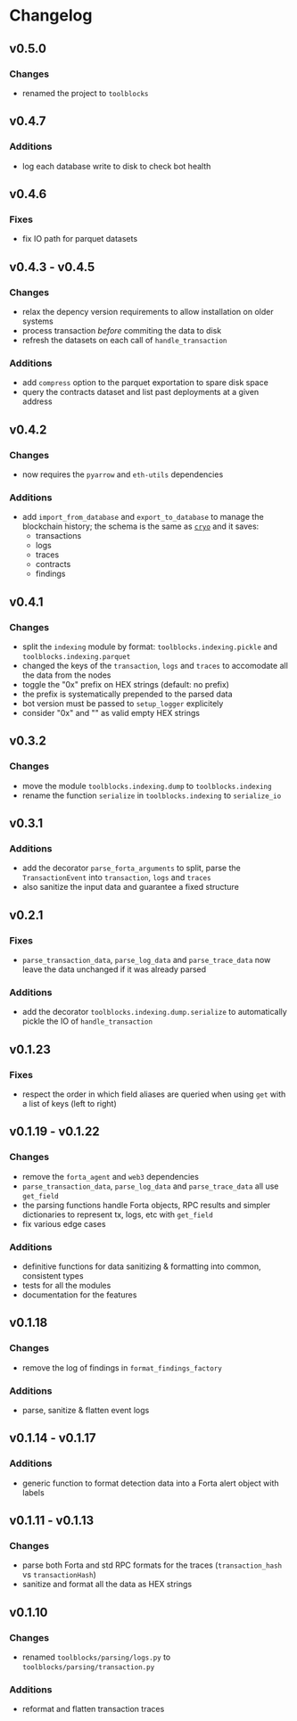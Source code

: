 # Changelog

## v0.5.0

### Changes

- renamed the project to `toolblocks`

## v0.4.7

### Additions

- log each database write to disk to check bot health

## v0.4.6

### Fixes

- fix IO path for parquet datasets

## v0.4.3 - v0.4.5

### Changes

- relax the depency version requirements to allow installation on older systems
- process transaction *before* commiting the data to disk
- refresh the datasets on each call of `handle_transaction`

### Additions

- add `compress` option to the parquet exportation to spare disk space
- query the contracts dataset and list past deployments at a given address

## v0.4.2

### Changes

- now requires the `pyarrow` and `eth-utils` dependencies

### Additions

- add `import_from_database` and `export_to_database` to manage the blockchain history; the schema is the same as [`cryo`][github-cryo] and it saves:
  - transactions
  - logs
  - traces
  - contracts
  - findings

## v0.4.1

### Changes

- split the `indexing` module by format: `toolblocks.indexing.pickle` and `toolblocks.indexing.parquet`
- changed the keys of the `transaction`, `logs` and `traces` to accomodate all the data from the nodes
- toggle the "0x" prefix on HEX strings (default: no prefix)
- the prefix is systematically prepended to the parsed data
- bot version must be passed to `setup_logger` explicitely
- consider "0x" and "" as valid empty HEX strings

## v0.3.2

### Changes

- move the module `toolblocks.indexing.dump` to `toolblocks.indexing`
- rename the function `serialize` in `toolblocks.indexing` to `serialize_io`

## v0.3.1

### Additions

- add the decorator `parse_forta_arguments` to split, parse the `TransactionEvent` into `transaction`, `logs` and `traces`
- also sanitize the input data and guarantee a fixed structure

## v0.2.1

### Fixes

- `parse_transaction_data`, `parse_log_data` and `parse_trace_data` now leave the data unchanged if it was already parsed

### Additions

- add the decorator `toolblocks.indexing.dump.serialize` to automatically pickle the IO of `handle_transaction`

## v0.1.23

### Fixes

- respect the order in which field aliases are queried when using `get` with a list of keys (left to right)

## v0.1.19 - v0.1.22

### Changes

- remove the `forta_agent` and `web3` dependencies
- `parse_transaction_data`, `parse_log_data` and `parse_trace_data` all use `get_field`
- the parsing functions handle Forta objects, RPC results and simpler dictionaries to represent tx, logs, etc with `get_field`
- fix various edge cases

### Additions

- definitive functions for data sanitizing & formatting into common, consistent types
- tests for all the modules
- documentation for the features

## v0.1.18

### Changes

- remove the log of findings in `format_findings_factory`

### Additions

- parse, sanitize & flatten event logs

## v0.1.14 - v0.1.17

### Additions

- generic function to format detection data into a Forta alert object with labels

## v0.1.11 - v0.1.13

### Changes

- parse both Forta and std RPC formats for the traces (`transaction_hash` vs `transactionHash`)
- sanitize and format all the data as HEX strings

## v0.1.10

### Changes

- renamed `toolblocks/parsing/logs.py` to `toolblocks/parsing/transaction.py`

### Additions

- reformat and flatten transaction traces

[github-cryo]: https://github.com/paradigmxyz/cryo
